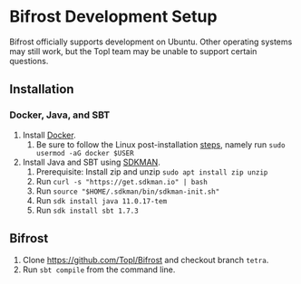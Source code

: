 # Bifrost Development Setup
Bifrost officially supports development on Ubuntu.  Other operating systems may still work, but the Topl team may be unable to support certain questions.

## Installation
### Docker, Java, and SBT
1. Install [Docker](https://docs.docker.com/engine/install/).
    1. Be sure to follow the Linux post-installation [steps](https://docs.docker.com/engine/install/linux-postinstall/), namely run `sudo usermod -aG docker $USER`
1. Install Java and SBT using [SDKMAN](https://sdkman.io/install).
    1. Prerequisite: Install zip and unzip `sudo apt install zip unzip`
    1. Run `curl -s "https://get.sdkman.io" | bash`
    1. Run `source "$HOME/.sdkman/bin/sdkman-init.sh"`
    1. Run `sdk install java 11.0.17-tem`
    1. Run `sdk install sbt 1.7.3`

## Bifrost
1. Clone https://github.com/Topl/Bifrost and checkout branch `tetra`.
1. Run `sbt compile` from the command line.

